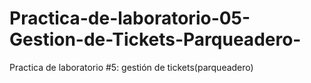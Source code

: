 # Practica-de-laboratorio-05-Gestion-de-Tickets-Parqueadero-
Practica de laboratorio #5: gestión de tickets(parqueadero)
